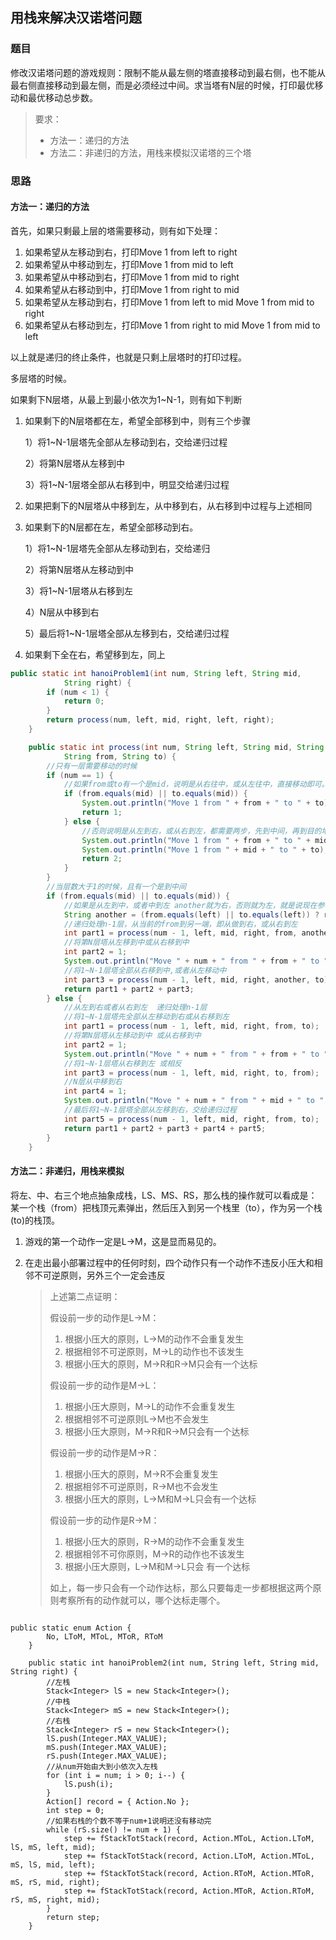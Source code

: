 ## 用栈来解决汉诺塔问题

### 题目

修改汉诺塔问题的游戏规则：限制不能从最左侧的塔直接移动到最右侧，也不能从最右侧直接移动到最左侧，而是必须经过中间。求当塔有N层的时候，打印最优移动和最优移动总步数。

> 要求：
>
> - 方法一：递归的方法
> - 方法二：非递归的方法，用栈来模拟汉诺塔的三个塔

### 思路

#### 方法一：递归的方法

首先，如果只剩最上层的塔需要移动，则有如下处理：

1. 如果希望从左移动到右，打印Move 1 from left  to right
2. 如果希望从中移动到左，打印Move 1 from mid  to left
3. 如果希望从中移动到右，打印Move 1 from mid  to right
4. 如果希望从右移动到中，打印Move 1 from right  to mid
5. 如果希望从左移动到右，打印Move 1 from left to mid Move 1 from mid  to right
6. 如果希望从右移动到左，打印Move 1 from right to mid Move 1 from mid  to left

以上就是递归的终止条件，也就是只剩上层塔时的打印过程。

多层塔的时候。

如果剩下N层塔，从最上到最小依次为1~N-1，则有如下判断

1. 如果剩下的N层塔都在左，希望全部移到中，则有三个步骤

   1）将1~N-1层塔先全部从左移动到右，交给递归过程

   2）将第N层塔从左移到中

   3）将1~N-1层塔全部从右移到中，明显交给递归过程

2. 如果把剩下的N层塔从中移到左，从中移到右，从右移到中过程与上述相同

3. 如果剩下的N层都在左，希望全部移动到右。

   1）将1~N-1层塔先全部从左移动到右，交给递归

   2）将第N层塔从左移动到中

   3）将1~N-1层塔从右移到左

   4）N层从中移到右

   5）最后将1~N-1层塔全部从左移到右，交给递归过程

4. 如果剩下全在右，希望移到左，同上

```java
public static int hanoiProblem1(int num, String left, String mid,
			String right) {
		if (num < 1) {
			return 0;
		}
		return process(num, left, mid, right, left, right);
	}

	public static int process(int num, String left, String mid, String right,
			String from, String to) {
		//只有一层需要移动的时候
		if (num == 1) {
			//如果from或to有一个是mid，说明是从右往中，或从左往中，直接移动即可。
			if (from.equals(mid) || to.equals(mid)) {
				System.out.println("Move 1 from " + from + " to " + to);
				return 1;
			} else {
				//否则说明是从左到右，或从右到左，都需要两步，先到中间，再到目的地
				System.out.println("Move 1 from " + from + " to " + mid);
				System.out.println("Move 1 from " + mid + " to " + to);
				return 2;
			}
		}
		//当层数大于1的时候，且有一个是到中间
		if (from.equals(mid) || to.equals(mid)) {
			//如果是从左到中，或者中到左 another就为右，否则就为左，就是说现在参与的是左中，那么剩下的一个是右，同理右中
			String another = (from.equals(left) || to.equals(left)) ? right : left;
			//递归处理n-1层，从当前的from到另一端，即从做到右，或从右到左
			int part1 = process(num - 1, left, mid, right, from, another);
			//将第N层塔从左移到中或从右移到中
			int part2 = 1;
			System.out.println("Move " + num + " from " + from + " to " + to);
			//将1~N-1层塔全部从右移到中,或者从左移动中
			int part3 = process(num - 1, left, mid, right, another, to);
			return part1 + part2 + part3;
		} else {
			//从左到右或者从右到左  递归处理n-1层
			//将1~N-1层塔先全部从左移动到右或从右移到左
			int part1 = process(num - 1, left, mid, right, from, to);
			//将第N层塔从左移动到中 或从右移到中
			int part2 = 1;
			System.out.println("Move " + num + " from " + from + " to " + mid);
			//将1~N-1层塔从右移到左 或相反
			int part3 = process(num - 1, left, mid, right, to, from);
			//N层从中移到右
			int part4 = 1;
			System.out.println("Move " + num + " from " + mid + " to " + to);
			//最后将1~N-1层塔全部从左移到右，交给递归过程
			int part5 = process(num - 1, left, mid, right, from, to);
			return part1 + part2 + part3 + part4 + part5;
		}
	}

```



#### 方法二：非递归，用栈来模拟

将左、中、右三个地点抽象成栈，LS、MS、RS，那么栈的操作就可以看成是：某一个栈（from）把栈顶元素弹出，然后压入到另一个栈里（to），作为另一个栈(to)的栈顶。

1. 游戏的第一个动作一定是L->M，这是显而易见的。

2. 在走出最小部署过程中的任何时刻，四个动作只有一个动作不违反小压大和相邻不可逆原则，另外三个一定会违反

   > 上述第二点证明：
   >
   > 假设前一步的动作是L->M：
   >
   > 1. 根据小压大的原则，L->M的动作不会重复发生
   > 2. 根据相邻不可逆原则，M->L的动作也不该发生
   > 3. 根据小压大的原则，M->R和R->M只会有一个达标
   >
   > 假设前一步的动作是M->L：
   >
   > 1. 根据小压大原则，M->L的动作不会重复发生
   > 2. 根据相邻不可逆原则L->M也不会发生
   > 3. 根据小压大原则，M->R和R->M只会有一个达标
   >
   > 假设前一步的动作是M->R：
   >
   > 1. 根据小压大的原则，M->R不会重复发生
   > 2. 根据相邻不可逆原则，R->M也不会发生
   > 3. 根据小压大的原则，L->M和M->L只会有一个达标
   >
   > 假设前一步的动作是R->M：
   >
   > 1. 根据小压大的原则，R->M的动作不会重复发生
   > 2. 根据相邻不可你原则，M->R的动作也不该发生
   > 3. 根据小压大原则，L->M和M->L只会 有一个达标
   >
   > 如上，每一步只会有一个动作达标，那么只要每走一步都根据这两个原则考察所有的动作就可以，哪个达标走哪个。

```java'

public static enum Action {
		No, LToM, MToL, MToR, RToM
	}

	public static int hanoiProblem2(int num, String left, String mid, String right) {
		//左栈
		Stack<Integer> lS = new Stack<Integer>();
		//中栈
		Stack<Integer> mS = new Stack<Integer>();
		//右栈
		Stack<Integer> rS = new Stack<Integer>();
		lS.push(Integer.MAX_VALUE);
		mS.push(Integer.MAX_VALUE);
		rS.push(Integer.MAX_VALUE);
		//从num开始由大到小依次入左栈
		for (int i = num; i > 0; i--) {
			lS.push(i);
		}
		Action[] record = { Action.No };
		int step = 0;
		//如果右栈的个数不等于num+1说明还没有移动完
		while (rS.size() != num + 1) {
			step += fStackTotStack(record, Action.MToL, Action.LToM, lS, mS, left, mid);
			step += fStackTotStack(record, Action.LToM, Action.MToL, mS, lS, mid, left);
			step += fStackTotStack(record, Action.RToM, Action.MToR, mS, rS, mid, right);
			step += fStackTotStack(record, Action.MToR, Action.RToM, rS, mS, right, mid);
		}
		return step;
	}

```


